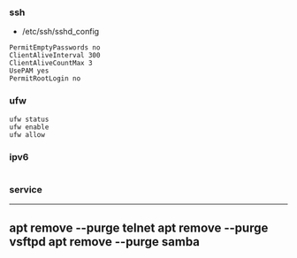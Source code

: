 
### ssh
- /etc/ssh/sshd_config
```
PermitEmptyPasswords no
ClientAliveInterval 300
ClientAliveCountMax 3
UsePAM yes
PermitRootLogin no
```

### ufw 
```
ufw status
ufw enable
ufw allow
```

### ipv6
```
```

### service
---
apt remove --purge telnet
apt remove --purge vsftpd
apt remove --purge samba
---
